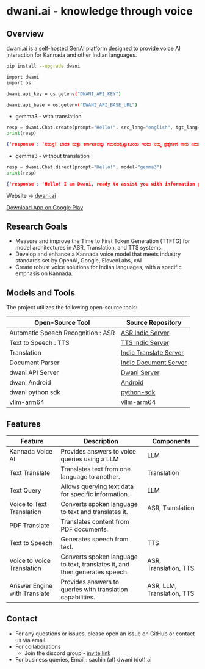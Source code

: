 # dwani.ai - knowledge through voice

## Overview

dwani.ai is a self-hosted GenAI platform designed to provide voice AI interaction for Kannada and other Indian languages. 

```bash
pip install --upgrade dwani

import dwani
import os

dwani.api_key = os.getenv("DWANI_API_KEY")

dwani.api_base = os.getenv("DWANI_API_BASE_URL")
```

- gemma3 - with translation
```python
resp = dwani.Chat.create(prompt="Hello!", src_lang="english", tgt_lang="kannada", model="gemma3")
print(resp)
```
```json
{'response': 'ನಮಸ್ತೆ! ಭಾರತ ಮತ್ತು ಕರ್ನಾಟಕವನ್ನು ಗಮನದಲ್ಲಿಟ್ಟುಕೊಂಡು ಇಂದು ನಿಮ್ಮ ಪ್ರಶ್ನೆಗಳಿಗೆ ನಾನು ನಿಮಗೆ ಹೇಗೆ ಸಹಾಯ ಮಾಡಲಿ?'}
```

- gemma3 - without translation
```python
resp = dwani.Chat.direct(prompt="Hello!", model="gemma3")
print(resp)
```
```json
{'response': 'Hello! I am Dwani, ready to assist you with information pertaining to India, specifically Karnataka. '}
```


Website -> [dwani.ai](https://dwani.ai)

[Download App on Google Play](
https://play.google.com/store/apps/details?id=com.slabstech.dhwani.voiceai&pcampaignid=web_share)

## Research Goals

- Measure and improve the Time to First Token Generation (TTFTG) for model architectures in ASR, Translation, and TTS systems.
- Develop and enhance a Kannada voice model that meets industry standards set by OpenAI, Google, ElevenLabs, xAI
- Create robust voice solutions for Indian languages, with a specific emphasis on Kannada.


## Models and Tools

The project utilizes the following open-source tools:

| Open-Source Tool                       | Source Repository                                          | 
|---------------------------------------|-------------------------------------------------------------|
| Automatic Speech Recognition : ASR   | [ASR Indic Server](https://github.com/dwani-ai/asr-indic-server) | 
| Text to Speech : TTS                  | [TTS Indic Server](https://github.com/dwani-ai/tts-indic-server)  | 
| Translation                           | [Indic Translate Server](https://github.com/dwani-ai/indic-translate-server) | 
| Document Parser                       | [Indic Document Server](https://github.com/dwani-ai/docs-indic-server) |
| dwani API Server | [Dwani Server](https://github.com/dwani-ai/dwani-api-server) | 
| dwani Android | [Android](https://github.com/dwani-ai/dwani-android) |
| dwani python sdk | [python-sdk](https://github.com/dwani-ai/dwani-python-sdk) |
| vllm-arm64 | [vllm-arm64](https://github.com/dwani-ai/vllm-arm64) |



## Features

| Feature                      | Description                                                                 |  Components          | 
|------------------------------|-----------------------------------------------------------------------------|-----------|
| Kannada Voice AI                | Provides answers to voice queries using a LLM                     | LLM                 | 
| Text Translate               | Translates text from one language to another.                                |  Translation         |
| Text Query                   | Allows querying text data for specific information.                          | LLM                 | 
| Voice to Text Translation    | Converts spoken language to text and translates it.                          |  ASR, Translation    |
| PDF Translate                | Translates content from PDF documents.                                       |  | Translation         |
| Text to Speech           | Generates speech from text.                                                  |  TTS                 |
| Voice to Voice Translation   | Converts spoken language to text, translates it, and then generates speech.   |  ASR, Translation, TTS|
| Answer Engine with Translate| Provides answers to queries with translation capabilities.                   |  ASR, LLM, Translation, TTS| 

## Contact
- For any questions or issues, please open an issue on GitHub or contact us via email.
- For collaborations
  - Join the discord group - [invite link](https://discord.gg/WZMCerEZ2P) 
- For business queries, Email : sachin (at) dwani (dot) ai



